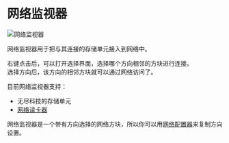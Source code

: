# 网络监视器

![网络监视器](https://cdn.jsdelivr.net/gh/GuizhanCraft/Networks-Wiki/images/network-monitor.png ':size=25%')

网络监视器用于把与其连接的存储单元接入到网络中。

右键点击后，可以打开选择界面，选择哪个方向相邻的方块进行连接。  
选择方向后，该方向的相邻方块就可以通过网络访问了。

目前网络监视器支持：

- 无尽科技的存储单元
- [网络读卡器](/Network-Memory-Shell)

网络监视器是一个带有方向选择的网络方块，所以你可以用[网络配置器](/Network-Configurator)来复制方向设置。
